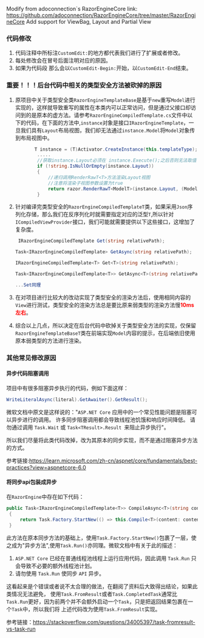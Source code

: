 ﻿Modify from  adoconnection`s RazorEngineCore link:
https://github.com/adoconnection/RazorEngineCore/tree/master/RazorEngineCore
Add support for ViewBag, Layout and Partial View


### 代码修改
1. 代码注释中所标注`CustomEdit:`的地方都代表我们进行了扩展或者修改。
2. 每处修改会在冒号后面注明对应的原因。
3. 如果为代码段  那么会以`CustomEdit-Begin:`开始，以`CustomEdit-End`结束。


### 重要！！！后台代码中相关的类型安全方法被砍掉的原因

1. 原项目中关于类型安全类`RazorEngineTemplateBase`是基于`new`重写`Model`进行实现的，这样就导致重写的属性在本类内可以正常访问，但是通过父接口却访问到的是原本的虚方法。请参考`RazorEngineCompiledTemplate.cs`文件中以下的代码，在下面的方法中,`instance`对象是接口`IRazorEngineTemplate`，一旦我们具有`Layout`布局视图，我们却无法通过`instance.Model`将`Model`对象传到布局视图中。
    ``` c#
           T instance = (T)Activator.CreateInstance(this.templateType);
            .....
            //获取instance.Layout必须在 instance.Execute();之后否则无法取值
            if (!string.IsNullOrEmpty(instance.Layout))
            {
                //递归调用RenderRawT<T>方法渲染Layout视图
                //注意将渲染子视图参数设置为true
                return razor.RenderRawT<ModelT>(instance.Layout, (ModelT)instance.Model, instance.ViewBag, true);
            }
    ```

2. 针对编译完类型安全的`RazorEngineCompiledTemplateT`类，如果采用`Json`序列化存储，那么我们在反序列化时就需要指定对应的泛型`T`,所以针对`ICompiledViewProvider`接口，我们可能就需要提供以下这些接口，这增加了复杂度。
    ``` c#
     IRazorEngineCompiledTemplate Get(string relativePath);

    Task<IRazorEngineCompiledTemplate> GetAsync(string relativePath);

    IRazorEngineCompiledTemplate<T> Get<T>(string relativePath);

    Task<IRazorEngineCompiledTemplate<T>> GetAsync<T>(string relativePath);

    ...Set同理
    ```

3. 在对项目进行比较大的改动实现了类型安全的渲染方法后，使用相同内容的`View`进行测试，类型安全的渲染方法总是要比原来弱类型的渲染方法慢<span style="color:red">**10ms左右**</span>。

4. 综合以上几点，所以决定在后台代码中砍掉关于类型安全方法的实现，仅保留`RazorEngineTemplateBaseT`类在前端实现`Model`内容的提示，在后端依旧使用原本弱类型的方法进行渲染。


### 其他常见修改原因

#### 异步代码阻塞调用
项目中有很多阻塞异步执行的代码，例如下面这样：

``` c#
WriteLiteralAsync(literal).GetAwaiter().GetResult();
```
微软文档中原文是这样说的："`ASP.NET Core` 应用中的一个常见性能问题是阻塞可以异步进行的调用。 许多同步阻塞调用都会导致线程池饥饿和响应时间降低。
请勿通过调用 `Task.Wait` 或 `Task<TResult>.Result `来阻止异步执行"。

所以我们尽量将此类代码改掉，改为其原本的同步实现，而不是通过阻塞异步方法的方式。

参考链接:https://learn.microsoft.com/zh-cn/aspnet/core/fundamentals/best-practices?view=aspnetcore-6.0

#### 将同步api包装成异步

在`RazorEngine`中存在如下代码：

``` c#
public Task<IRazorEngineCompiledTemplate<T>> CompileAsync<T>(string content, Action<IRazorEngineCompilationOptionsBuilder> builderAction = null) where T : IRazorEngineTemplate
 {
     return Task.Factory.StartNew(() => this.Compile<T>(content: content, builderAction: builderAction));
 }
```

此方法在原本同步方法的基础上，使用`Task.Factory.StartNew()`包裹了一层，使之成为"异步方法",使用`Task.Run()`亦同理。微软文档中有关于此的描述：
1. `ASP.NET Core` 已经在普通线程池线程上运行应用代码，因此调用 `Task.Run` 只会导致不必要的额外线程池计划。
2. 请勿使用 `Task.Run` 使同步 `API` 异步。


这看起来是个错误或者说不太合理的做法，在翻阅了资料后大致得出结论，如果此类情况无法避免，
使用`Task.FromResult`或者`Task.CompletedTask`通常比`Task.Run`更好，因为前两个并不会额外启动一个`Task`，只是把返回结果包裹在一个`Task`中，所以我们将
上述代码改为使用`Task.FromResult`实现。

参考链接：https://stackoverflow.com/questions/34005397/task-fromresult-vs-task-run

